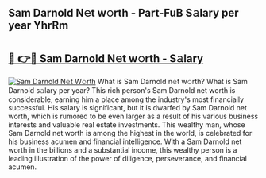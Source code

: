 ## Sam Darnold N𝚎t w𝚘rth - Part-FuB S𝚊lary per year YhrRm

# <h2><a href="http://gc15doe.nevu.top/?p=Sam+Darnold">🔗 👉🔴 Sam Darnold N𝚎t w𝚘rth - S𝚊lary</a></h2>

[![Sam Darnold N𝚎t W𝚘rth](https://i.imgur.com/Oavwk0R.jpeg)](http://gc15doe.nevu.top/?p=Sam+Darnold)
What is Sam Darnold n𝚎t w𝚘rth? What is Sam Darnold s𝚊lary per year?
This rich person's Sam Darnold net worth is considerable, earning him a place among the industry's most financially successful. His salary is significant, but it is dwarfed by Sam Darnold net worth, which is rumored to be even larger as a result of his various business interests and valuable real estate investments. This wealthy man, whose Sam Darnold net worth is among the highest in the world, is celebrated for his business acumen and financial intelligence. With a Sam Darnold net worth in the billions and a substantial income, this wealthy person is a leading illustration of the power of diligence, perseverance, and financial acumen.
